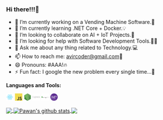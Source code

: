 ### Hi there!!!👋

<!-- 
**arhamabeer/arhamabeer** is a ✨ _special_ ✨ repository because its `README.md` (this file) appears on your GitHub profile.
 -->
- 🔭 I’m currently working on a Vending Machine Software.🎰
- 🌱 I’m currently learning .NET Core + Docker.💡
- 👯 I’m looking to collaborate on AI + IoT Projects.🤖
- 🤔 I’m looking for help with Software Development Tools.👨‍💻
- 💬 Ask me about any thing related to Technology.💻
- 📫 How to reach me: avircoder@gmail.com📧
- 😄 Pronouns: #AAA!🔥
- ⚡ Fun fact: I google the new problem every single time...🤣

**Languages and Tools:**

<code><img height="20" src="https://raw.githubusercontent.com/github/explore/80688e429a7d4ef2fca1e82350fe8e3517d3494d/topics/react/react.png"></code>
<code><img height="20" src="https://raw.githubusercontent.com/github/explore/80688e429a7d4ef2fca1e82350fe8e3517d3494d/topics/javascript/javascript.png"></code>
<code><img height="20" src="https://raw.githubusercontent.com/github/explore/80688e429a7d4ef2fca1e82350fe8e3517d3494d/topics/nodejs/nodejs.png"></code>
<code><img height="20" src="https://raw.githubusercontent.com/github/explore/80688e429a7d4ef2fca1e82350fe8e3517d3494d/topics/express/express.png"></code>
<code><img height="20" src="https://raw.githubusercontent.com/github/explore/80688e429a7d4ef2fca1e82350fe8e3517d3494d/topics/mongodb/mongodb.png"></code>
<code><img height="20" src="https://raw.githubusercontent.com/github/explore/93d8a67084f94b2a444e510199a6e7622e5b09a3/topics/dotnet/dotnet.png"></code>

<a href="https://github.com/arhamabeer">
  <img align="center" src="https://github-readme-stats.vercel.app/api/top-langs/?username=arhamabeer&theme=monokai&hide=php,css,&size_weight=0.2&count_weight=0&langs_count=8&layout=donut" />
</a>
<a href="https://github.com/arhamabeer">
 <img align="center" src="https://github-readme-stats.vercel.app/api?username=arhamabeer&show_icons=true&theme=monokai&line_height=27" alt="Pawan's github stats"/>
</a>
<a href="https://github.com/arhamabeer">
  <img align="center" src="https://github-readme-stats.vercel.app/api/wakatime?username=Mahtab12381" />
</a
<div align="center">

</div>
